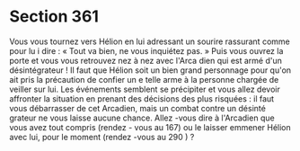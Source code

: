# Section 361

Vous vous tournez vers Hélion en lui adressant un sourire
rassurant comme pour lu i dire : « Tout va bien, ne vous inquiétez
pas. » Puis vous ouvrez la porte et vous vous retrouvez nez à nez
avec l'Arca dien qui est armé d'un désintégrateur ! Il faut que
Hélion soit un bien grand personnage pour qu'on ait pris la
précaution de confier un e telle arme à la personne chargée de
veiller sur lui. Les événements semblent se précipiter et vous
allez devoir affronter la situation en prenant des décisions des
plus risquées : il faut vous débarrasser de cet Arcadien, mais un
combat contre un désinté grateur ne vous laisse aucune chance.
Allez -vous dire à l'Arcadien que vous avez tout compris (rendez -
vous au 167) ou le laisser emmener Hélion avec lui, pour le
moment (rendez -vous au 290 ) ?